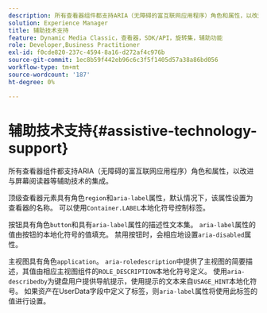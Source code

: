 ```yaml
---
description: 所有查看器组件都支持ARIA（无障碍的富互联网应用程序）角色和属性，以改进与屏幕阅读器等辅助技术的集成。
solution: Experience Manager
title: 辅助技术支持
feature: Dynamic Media Classic，查看器，SDK/API，旋转集，辅助功能
role: Developer,Business Practitioner
exl-id: f0cde820-237c-4594-8a16-d272af4c976b
source-git-commit: 1ec8b59f442eb96c6c3f5f1405d57a38a86bd056
workflow-type: tm+mt
source-wordcount: '187'
ht-degree: 0%

---
```


# 辅助技术支持{#assistive-technology-support}

所有查看器组件都支持ARIA（无障碍的富互联网应用程序）角色和属性，以改进与屏幕阅读器等辅助技术的集成。

顶级查看器元素具有角色`region`和`aria-label`属性，默认情况下，该属性设置为查看器的名称。 可以使用`Container.LABEL`本地化符号控制标签。

按钮具有角色`button`和具有`aria-label`属性的描述性文本集。 `aria-label`属性的值由按钮的本地化符号的值填充。 禁用按钮时，会相应地设置`aria-disabled`属性。

主视图具有角色`application`。 `aria-roledescription`中提供了主视图的简要描述，其值由相应主视图组件的`ROLE_DESCRIPTION`本地化符号定义。 使用`aria-describedby`为键盘用户提供导航提示，使用提示的文本来自`USAGE_HINT`本地化符号。 如果资产在UserData字段中定义了标签，则`aria-label`属性将使用此标签的值进行设置。
